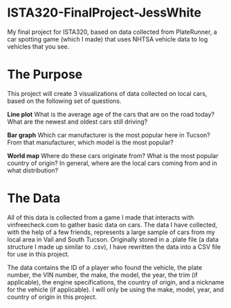 # ISTA320-FinalProject-JessWhite
My final project for ISTA320, based on data collected from PlateRunner, a car spotting game (which I made) that uses NHTSA vehicle data to log vehicles that you see.

# The Purpose
This project will create 3 visualizations of data collected on local cars, based on the following set of questions.

**Line plot**
What is the average age of the cars that are on the road today? What are the newest and oldest cars still driving?

**Bar graph**
Which car manufacturer is the most popular here in Tucson? From that manufacturer, which model is the most popular?

**World map**
Where do these cars originate from? What is the most popular country of origin? In general, where are the local cars coming from and in what distribution?

# The Data
All of this data is collected from a game I made that interacts with vinfreecheck.com to gather basic data on cars. The data I have collected, with the help of a few friends, represents a large sample of cars from my local area in Vail and South Tucson. Originally stored in a .plate file (a data structure I made up similar to .csv), I have rewritten the data into a CSV file for use in this project.

The data contains the ID of a player who found the vehicle, the plate number, the VIN number, the make, the model, the year, the trim (if applicable), the engine specifications, the country of origin, and a nickname for the vehicle (if applicable). I will only be using the make, model, year, and country of origin in this project.
